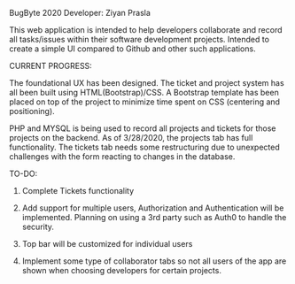 BugByte 2020
Developer: Ziyan Prasla

This web application is intended to help developers collaborate and record all tasks/issues within their software development projects. 
Intended to create a simple UI compared to Github and other such applications.


CURRENT PROGRESS: 

The foundational UX has been designed. The ticket and project system has all been built using HTML(Bootstrap)/CSS. A Bootstrap template has been 
placed on top of the project to minimize time spent on CSS (centering and positioning). 

PHP and MYSQL is being used to record all projects and tickets for those projects on the backend. As of 3/28/2020, the projects tab has full functionality.
The tickets tab needs some restructuring due to unexpected challenges with the form reacting to changes in the database. 



TO-DO:
1. Complete Tickets functionality

2. Add support for multiple users, Authorization and Authentication will be implemented. Planning on using a 3rd party such as Auth0 to
 handle the security.

3. Top bar will be customized for individual users

4. Implement some type of collaborator tabs so not all users of the app are shown when choosing developers for certain projects.
